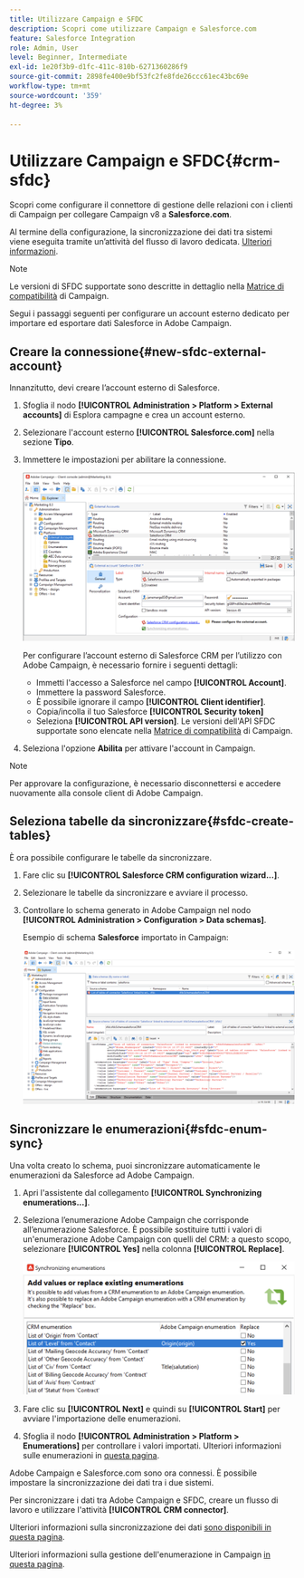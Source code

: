 ```yaml
---
title: Utilizzare Campaign e SFDC
description: Scopri come utilizzare Campaign e Salesforce.com
feature: Salesforce Integration
role: Admin, User
level: Beginner, Intermediate
exl-id: 1e20f3b9-d1fc-411c-810b-6271360286f9
source-git-commit: 2898fe400e9bf53fc2fe8fde26ccc61ec43bc69e
workflow-type: tm+mt
source-wordcount: '359'
ht-degree: 3%

---
```


# Utilizzare Campaign e SFDC{#crm-sfdc}

Scopri come configurare il connettore di gestione delle relazioni con i clienti di Campaign per collegare Campaign v8 a **Salesforce.com**.

Al termine della configurazione, la sincronizzazione dei dati tra sistemi viene eseguita tramite un’attività del flusso di lavoro dedicata. [Ulteriori informazioni](crm-data-sync.md).

>[!NOTE]
>
>Le versioni di SFDC supportate sono descritte in dettaglio nella [Matrice di compatibilità](../start/compatibility-matrix.md) di Campaign.

Segui i passaggi seguenti per configurare un account esterno dedicato per importare ed esportare dati Salesforce in Adobe Campaign.

## Creare la connessione{#new-sfdc-external-account}

Innanzitutto, devi creare l’account esterno di Salesforce.

1. Sfoglia il nodo **[!UICONTROL Administration > Platform > External accounts]** di Esplora campagne e crea un account esterno.
1. Selezionare l&#39;account esterno **[!UICONTROL Salesforce.com]** nella sezione **Tipo**.
1. Immettere le impostazioni per abilitare la connessione.

   ![](assets/sfdc-external-account.png)

   Per configurare l’account esterno di Salesforce CRM per l’utilizzo con Adobe Campaign, è necessario fornire i seguenti dettagli:

   * Immetti l&#39;accesso a Salesforce nel campo **[!UICONTROL Account]**.
   * Immettere la password Salesforce.
   * È possibile ignorare il campo **[!UICONTROL Client identifier]**.
   * Copia/incolla il tuo Salesforce **[!UICONTROL Security token]**
   * Seleziona **[!UICONTROL API version]**. Le versioni dell&#39;API SFDC supportate sono elencate nella [Matrice di compatibilità](../start/compatibility-matrix.md) di Campaign.

1. Seleziona l&#39;opzione **Abilita** per attivare l&#39;account in Campaign.

>[!NOTE]
>
>Per approvare la configurazione, è necessario disconnettersi e accedere nuovamente alla console client di Adobe Campaign.

## Seleziona tabelle da sincronizzare{#sfdc-create-tables}

È ora possibile configurare le tabelle da sincronizzare.

1. Fare clic su **[!UICONTROL Salesforce CRM configuration wizard...]**.
1. Selezionare le tabelle da sincronizzare e avviare il processo.
1. Controllare lo schema generato in Adobe Campaign nel nodo **[!UICONTROL Administration > Configuration > Data schemas]**.

   Esempio di schema **Salesforce** importato in Campaign:

   ![](assets/sfdc-schemas.png)

## Sincronizzare le enumerazioni{#sfdc-enum-sync}

Una volta creato lo schema, puoi sincronizzare automaticamente le enumerazioni da Salesforce ad Adobe Campaign.

1. Apri l&#39;assistente dal collegamento **[!UICONTROL Synchronizing enumerations...]**.
1. Seleziona l’enumerazione Adobe Campaign che corrisponde all’enumerazione Salesforce.
È possibile sostituire tutti i valori di un&#39;enumerazione Adobe Campaign con quelli del CRM: a questo scopo, selezionare **[!UICONTROL Yes]** nella colonna **[!UICONTROL Replace]**.

   ![](assets/sfdc-enum.png)

1. Fare clic su **[!UICONTROL Next]** e quindi su **[!UICONTROL Start]** per avviare l&#39;importazione delle enumerazioni.

1. Sfoglia il nodo **[!UICONTROL Administration > Platform > Enumerations]** per controllare i valori importati. Ulteriori informazioni sulle enumerazioni in [questa pagina](../config/ui-settings.md#enumerations).

Adobe Campaign e Salesforce.com sono ora connessi. È possibile impostare la sincronizzazione dei dati tra i due sistemi.

Per sincronizzare i dati tra Adobe Campaign e SFDC, creare un flusso di lavoro e utilizzare l&#39;attività **[!UICONTROL CRM connector]**.

Ulteriori informazioni sulla sincronizzazione dei dati [sono disponibili in questa pagina](crm-data-sync.md).

Ulteriori informazioni sulla gestione dell&#39;enumerazione in Campaign [in questa pagina](../config/enumerations.md).

